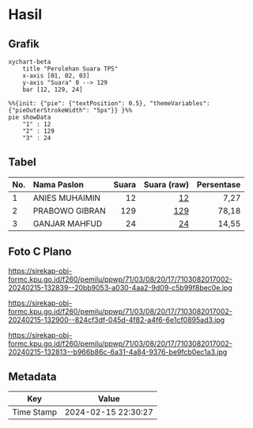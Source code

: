 # Hasil

## Grafik

```mermaid
xychart-beta
    title "Perolehan Suara TPS"
    x-axis [01, 02, 03]
    y-axis "Suara" 0 --> 129
    bar [12, 129, 24]
```

```mermaid
%%{init: {"pie": {"textPosition": 0.5}, "themeVariables": {"pieOuterStrokeWidth": "5px"}} }%%
pie showData
    "1" : 12
    "2" : 129
    "3" : 24
```

## Tabel

| No. | Nama Paslon    | Suara | Suara (raw) | Persentase |
|:--- |:-------------- | -----:| -----------:| ----------:|
| 1   | ANIES MUHAIMIN | 12    | [12][p-1]   | 7,27       |
| 2   | PRABOWO GIBRAN | 129   | [129][p-2]  | 78,18      |
| 3   | GANJAR MAHFUD  | 24    | [24][p-3]   | 14,55      |


[p-1]: https://github.com/gigit-pemilu/pemilu-2024-71-sulawesi-utara/blob/main/pilpres/hitung-suara/sub/71-sulawesi-utara/sub/03-kepulauan-sangihe/sub/08-tabukan-utara/sub/2017-moade/sub/002-tps/sub/paslon-1.txt
[p-2]: https://github.com/gigit-pemilu/pemilu-2024-71-sulawesi-utara/blob/main/pilpres/hitung-suara/sub/71-sulawesi-utara/sub/03-kepulauan-sangihe/sub/08-tabukan-utara/sub/2017-moade/sub/002-tps/sub/paslon-2.txt
[p-3]: https://github.com/gigit-pemilu/pemilu-2024-71-sulawesi-utara/blob/main/pilpres/hitung-suara/sub/71-sulawesi-utara/sub/03-kepulauan-sangihe/sub/08-tabukan-utara/sub/2017-moade/sub/002-tps/sub/paslon-3.txt

## Foto C Plano

https://sirekap-obj-formc.kpu.go.id/f260/pemilu/ppwp/71/03/08/20/17/7103082017002-20240215-132839--20bb9053-a030-4aa2-9d09-c5b99f8bec0e.jpg

https://sirekap-obj-formc.kpu.go.id/f260/pemilu/ppwp/71/03/08/20/17/7103082017002-20240215-132900--824cf3df-045d-4f82-a4f6-6e1cf0895ad3.jpg

https://sirekap-obj-formc.kpu.go.id/f260/pemilu/ppwp/71/03/08/20/17/7103082017002-20240215-132813--b966b86c-6a31-4a84-9376-be9fcb0ec1a3.jpg


## Metadata

| Key        | Value               |
| ---------- | ------------------- |
| Time Stamp | 2024-02-15 22:30:27 |



